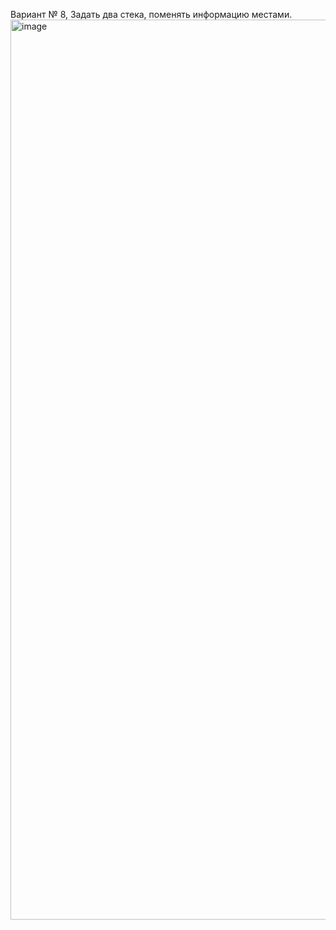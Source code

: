 Вариант № 8, Задать два стека, поменять информацию местами.
<img width="1440" alt="image" src="https://github.com/user-attachments/assets/fac064e6-5ef0-4ef3-ad38-0c1d6bbe7ad7">
